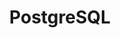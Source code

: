 ---
title: PostgreSQL
id: node-red-contrib-postgresql
url: https://flows.nodered.org/node/node-red-contrib-postgresql
description: PostgreSQL, supporting parameters, split, back-pressure.  
---